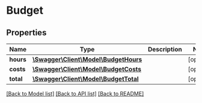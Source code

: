 # Budget

## Properties

 Name      | Type                                                    | Description | Notes      
-----------|---------------------------------------------------------|-------------|------------
 **hours** | [**\Swagger\Client\Model\BudgetHours**](BudgetHours.md) |             | [optional] 
 **costs** | [**\Swagger\Client\Model\BudgetCosts**](BudgetCosts.md) |             | [optional] 
 **total** | [**\Swagger\Client\Model\BudgetTotal**](BudgetTotal.md) |             | [optional] 

[[Back to Model list]](../../README.md#documentation-for-models) [[Back to API list]](../../README.md#documentation-for-api-endpoints) [[Back to README]](../../README.md)


